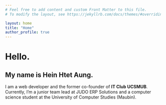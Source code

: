 ```yaml
---
# Feel free to add content and custom Front Matter to this file.
# To modify the layout, see https://jekyllrb.com/docs/themes/#overriding-theme-defaults

layout: home
title: "Home"
author_profile: true
---
```


# Hello.
## My name is Hein Htet Aung.
I am a web developer and the former co-founder of **IT Club UCSMUB**. Currently, I’m a junior team lead at JUDO ERP Solutions and a computer science student at the University of Computer Studies (Maubin).